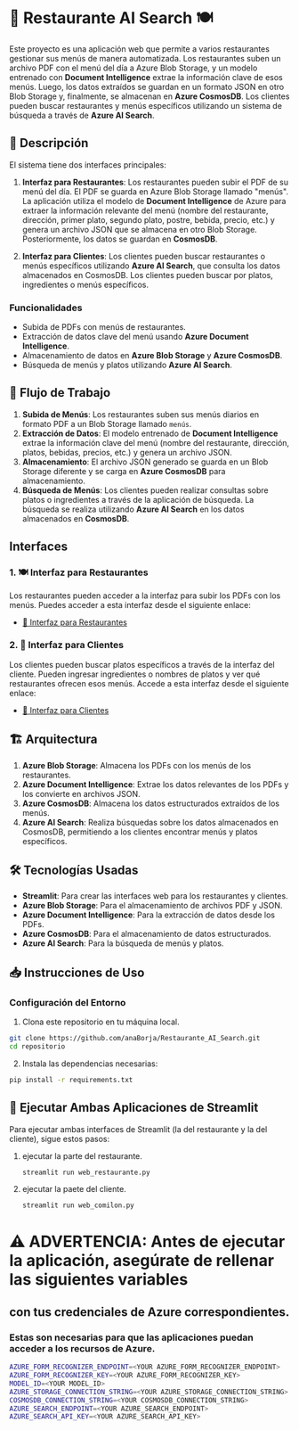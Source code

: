 # 🥘 Restaurante AI Search 🍽️
Este proyecto es una aplicación web que permite a varios restaurantes gestionar sus menús de manera automatizada. Los restaurantes suben un archivo PDF con el menú del día a Azure Blob Storage, y un modelo entrenado con **Document Intelligence** extrae la información clave de esos menús. Luego, los datos extraídos se guardan en un formato JSON en otro Blob Storage y, finalmente, se almacenan en **Azure CosmosDB**. Los clientes pueden buscar restaurantes y menús específicos utilizando un sistema de búsqueda a través de **Azure AI Search**.

## 📝 Descripción

El sistema tiene dos interfaces principales:

1. **Interfaz para Restaurantes**: Los restaurantes pueden subir el PDF de su menú del día. El PDF se guarda en Azure Blob Storage llamado "menús". La aplicación utiliza el modelo de **Document Intelligence** de Azure para extraer la información relevante del menú (nombre del restaurante, dirección, primer plato, segundo plato, postre, bebida, precio, etc.) y genera un archivo JSON que se almacena en otro Blob Storage. Posteriormente, los datos se guardan en **CosmosDB**.

2. **Interfaz para Clientes**: Los clientes pueden buscar restaurantes o menús específicos utilizando **Azure AI Search**, que consulta los datos almacenados en CosmosDB. Los clientes pueden buscar por platos, ingredientes o menús específicos.

### Funcionalidades
- Subida de PDFs con menús de restaurantes.
- Extracción de datos clave del menú usando **Azure Document Intelligence**.
- Almacenamiento de datos en **Azure Blob Storage** y **Azure CosmosDB**.
- Búsqueda de menús y platos utilizando **Azure AI Search**.

## 🔄 Flujo de Trabajo

1. **Subida de Menús**: Los restaurantes suben sus menús diarios en formato PDF a un Blob Storage llamado `menús`.
2. **Extracción de Datos**: El modelo entrenado de **Document Intelligence** extrae la información clave del menú (nombre del restaurante, dirección, platos, bebidas, precios, etc.) y genera un archivo JSON.
3. **Almacenamiento**: El archivo JSON generado se guarda en un Blob Storage diferente y se carga en **Azure CosmosDB** para almacenamiento.
4. **Búsqueda de Menús**: Los clientes pueden realizar consultas sobre platos o ingredientes a través de la aplicación de búsqueda. La búsqueda se realiza utilizando **Azure AI Search** en los datos almacenados en **CosmosDB**.

## Interfaces

### 1. 🍽️ **Interfaz para Restaurantes** 

Los restaurantes pueden acceder a la interfaz para subir los PDFs con los menús. Puedes acceder a esta interfaz desde el siguiente enlace:

- [🍔 Interfaz para Restaurantes](https://restaurante.streamlit.app/)

### 2. 🛒 **Interfaz para Clientes**  

Los clientes pueden buscar platos específicos a través de la interfaz del cliente. Pueden ingresar ingredientes o nombres de platos y ver qué restaurantes ofrecen esos menús. Accede a esta interfaz desde el siguiente enlace:

- [🍕 Interfaz para Clientes](https://comilon.streamlit.app/)

## 🏗️ Arquitectura

1. **Azure Blob Storage**: Almacena los PDFs con los menús de los restaurantes.
2. **Azure Document Intelligence**: Extrae los datos relevantes de los PDFs y los convierte en archivos JSON.
3. **Azure CosmosDB**: Almacena los datos estructurados extraídos de los menús.
4. **Azure AI Search**: Realiza búsquedas sobre los datos almacenados en CosmosDB, permitiendo a los clientes encontrar menús y platos específicos.

## 🛠️ Tecnologías Usadas

- **Streamlit**: Para crear las interfaces web para los restaurantes y clientes.
- **Azure Blob Storage**: Para el almacenamiento de archivos PDF y JSON.
- **Azure Document Intelligence**: Para la extracción de datos desde los PDFs.
- **Azure CosmosDB**: Para el almacenamiento de datos estructurados.
- **Azure AI Search**: Para la búsqueda de menús y platos.

## 📥 Instrucciones de Uso

### Configuración del Entorno
1. Clona este repositorio en tu máquina local.
```bash
git clone https://github.com/anaBorja/Restaurante_AI_Search.git
cd repositorio
````
2. Instala las dependencias necesarias:
 ```bash
 pip install -r requirements.txt
```
## 🚀 Ejecutar Ambas Aplicaciones de Streamlit

Para ejecutar ambas interfaces de Streamlit (la del restaurante y la del cliente), sigue estos pasos:

1. ejecutar la parte del restaurante.
   ```bash
   streamlit run web_restaurante.py
   
2. ejecutar la paete del cliente.
   ```bash
   streamlit run web_comilon.py

# ⚠️ **ADVERTENCIA**: Antes de ejecutar la aplicación, asegúrate de rellenar las siguientes variables
## con tus credenciales de Azure correspondientes. 
### Estas son necesarias para que las aplicaciones puedan acceder a los recursos de Azure.
```bash
AZURE_FORM_RECOGNIZER_ENDPOINT=<YOUR AZURE_FORM_RECOGNIZER_ENDPOINT>
AZURE_FORM_RECOGNIZER_KEY=<YOUR AZURE_FORM_RECOGNIZER_KEY>
MODEL_ID=<YOUR MODEL_ID>
AZURE_STORAGE_CONNECTION_STRING=<YOUR AZURE_STORAGE_CONNECTION_STRING>
COSMOSDB_CONNECTION_STRING=<YOUR COSMOSDB_CONNECTION_STRING>
AZURE_SEARCH_ENDPOINT=<YOUR AZURE_SEARCH_ENDPOINT>
AZURE_SEARCH_API_KEY=<YOUR AZURE_SEARCH_API_KEY>

